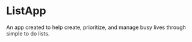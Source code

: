 # ListApp
An app created to help create, prioritize, and manage busy lives through simple to do lists.
